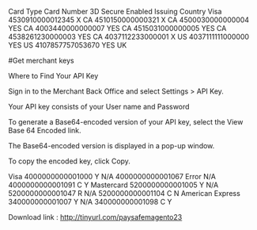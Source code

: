 Card Type	Card Number	3D Secure Enabled	Issuing Country
Visa	4530910000012345	X	CA
4510150000000321	X	CA
4500030000000004	YES	CA
4003440000000007	YES	CA
4515031000000005	YES	CA
4538261230000003	YES	CA
4037112233000001	X	US
4037111111000000	YES	US
4107857757053670	YES	UK

#Get merchant keys

Where to Find Your API Key

Sign in to the Merchant Back Office and select Settings > API Key.

Your API key consists of your User name and Password

To generate a Base64-encoded version of your API key, select the View Base 64 Encoded link.

The Base64-encoded version is displayed in a pop-up window.

To copy the encoded key, click Copy.


Visa	4000000000001000	Y	N/A
4000000000001067	Error	N/A
4000000000001091	C	Y
Mastercard	5200000000001005	Y	N/A
5200000000001047	R	N/A
5200000000001104	C	N
American Express	340000000001007	Y	N/A
340000000001098	C	Y

Download link : http://tinyurl.com/paysafemagento23
